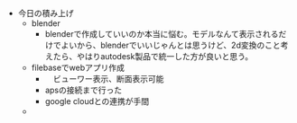 - 今日の積み上げ
	- blender
		- blenderで作成していいのか本当に悩む。モデルなんて表示されるだけでよいから、blenderでいいじゃんとは思うけど、2d変換のこと考えたら、やはりautodesk製品で統一した方が良いと思う。
	- filebaseでwebアプリ作成
		- 　ビューワー表示、断面表示可能
		- apsの接続まで行った
		- google cloudとの連携が手間
	- 